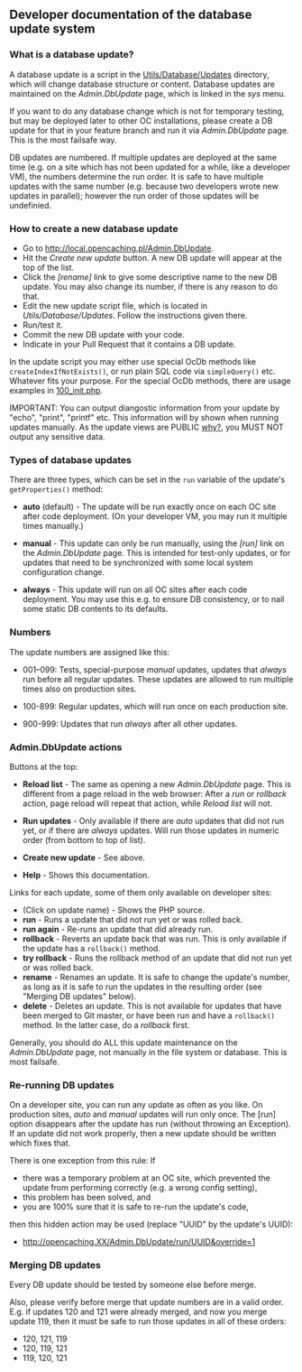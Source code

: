 ## Developer documentation of the database update system

### What is a database update?

A database update is a script in the [Utils/Database/Updates](https://github.com/opencaching/opencaching-pl/tree/master/Utils/Database/Updates)
directory, which will change database structure or content. Database updates
are maintained on the *Admin.DbUpdate* page, which is linked in the *sys* menu.

If you want to do any database change which is not for temporary testing,
but may be deployed later to other OC installations, please create a DB
update for that in your feature branch and run it via *Admin.DbUpdate* page.
This is the most failsafe way.

DB updates are numbered. If multiple updates are deployed at the same time
(e.g. on a site which has not been updated for a while, like a developer VM),
the numbers determine the run order. It is safe to have multiple updates with
the same number (e.g. because two developers wrote new updates in parallel);
however the run order of those updates will be undefinied.

### How to create a new database update

- Go to http://local.opencaching.pl/Admin.DbUpdate.
- Hit the *Create new update* button. A new DB update will appear at the top of the list.
- Click the *[rename]* link to give some descriptive name to the new DB update.
    You may also change its number, if there is any reason to do that.
- Edit the new update script file, which is located in *Utils/Database/Updates*.
    Follow the instructions given there.
- Run/test it.
- Commit the new DB update with your code.
- Indicate in your Pull Request that it contains a DB update.

In the update script you may either use special OcDb methods like
`createIndexIfNotExists()`, or run plain SQL code via `simpleQuery()` etc.
Whatever fits your purpose. For the special OcDb methods, there are usage examples
in [100_init.php](https://github.com/opencaching/opencaching-pl/blob/master/Utils/Database/Updates/100_init.php).

IMPORTANT: You can output diangostic information from your update by "echo",
"print", "printf" etc. This information will by shown when running updates
manually. As the update views are PUBLIC
[why?](https://github.com/opencaching/opencaching-pl/pull/1923), you MUST NOT
output any sensitive data.

### Types of database updates

There are three types, which can be set in the `run` variable of the update's
`getProperties()` method:

- **auto** (default) - The update will be run exactly once on each OC site after
    code deployment. (On your developer VM, you may run it multiple times manually.)

- **manual** - This update can only be run manually, using the *[run]* link on the
    *Admin.DbUpdate* page. This is intended for test-only updates, or for updates that
    need to be synchronized with some local system configuration change.

- **always** - This update will run on all OC sites after each code deployment.
    You may use this e.g. to ensure DB consistency, or to nail some static
    DB contents to its defaults.

### Numbers ###

The update numbers are assigned like this:

- 001–099: Tests, special-purpose *manual* updates, updates that *always* run before
    all regular updates. These updates are allowed to run multiple times also on
    production sites.

- 100-899: Regular updates, which will run once on each production site.

- 900-999: Updates that run *always* after all other updates.

### Admin.DbUpdate actions

Buttons at the top:

- **Reload list** - The same as opening a new *Admin.DbUpdate* page. This is different
  from a page reload in the web browser: After a *run* or *rollback* action, page
  reload will repeat that action, while *Reload list* will not.

- **Run updates** - Only available if there are *auto* updates that did not run yet,
  or if there are *always* updates. Will run those updates in numeric order
  (from bottom to top of list).

- **Create new update** - See above.

- **Help** - Shows this documentation.

Links for each update, some of them only available on developer sites:

- (Click on update name) - Shows the PHP source.
- **run** - Runs a update that did not run yet or was rolled back.
- **run again** - Re-runs an update that did already run.
- **rollback** - Reverts an update back that was run.
    This is only available if the update has a `rollback()` method.
- **try rollback** - Runs the rollback method of an update that did not run yet or was
    rolled back.
- **rename** - Renames an update. It is safe to change the update's number, as long as
    it is safe to run the updates in the resulting order (see "Merging DB updates" below).
- **delete** - Deletes an update. This is not available for updates that have been
    merged to Git master, or have been run and have a `rollback()` method.
    In the latter case, do a *rollback* first.

Generally, you should do ALL this update maintenance on the *Admin.DbUpdate* page,
not manually in the file system or database. This is most failsafe.

### Re-running DB updates

On a developer site, you can run any update as often as you like.
On production sites, *auto* and *manual* updates will run only once. The
[run] option disappears after the update has run (without throwing an
Exception). If an update did not work properly, then a new update should
be written which fixes that.

There is one exception from this rule: If

- there was a temporary problem at an OC site, which prevented the update
    from performing correctly (e.g. a wrong config setting),
- this problem has been solved, and
- you are 100% sure that it is safe to re-run the update's code,

then this hidden action may be used (replace "UUID" by the update's UUID):

- http://opencaching.XX/Admin.DbUpdate/run/UUID&override=1

### Merging DB updates

Every DB update should be tested by someone else before merge.

Also, please verify before merge that update numbers are in a valid order.
E.g. if updates 120 and 121 were already merged, and now you merge update 119,
then it must be safe to run those updates in all of these orders:

- 120, 121, 119
- 120, 119, 121
- 119, 120, 121
